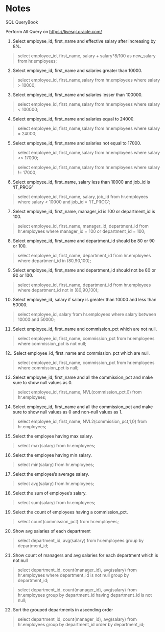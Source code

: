 # Notes

SQL QueryBook


Perform All Query on https://livesql.oracle.com/


1. Select employee_id, first_name and effective salary after increasing by 8%.
> select employee_id, first_name, salary + salary*8/100 as new_salary from hr.employees;

2. Select employee_id, first_name and salaries greater than 10000.
> select employee_id, first_name,salary from hr.employees where salary > 10000;


3. Select employee_id, first_name and salaries lesser than 100000.
> select employee_id, first_name,salary from hr.employees where salary < 100000;


4. Select employee_id, first_name and salaries equal to 24000.
> select employee_id, first_name,salary from hr.employees where salary = 24000;


5. Select employee_id, first_name and salaries not equal to 17000.
> select employee_id, first_name,salary from hr.employees where salary <> 17000;

> select employee_id, first_name,salary from hr.employees where salary != 17000;



6. Select employee_id, first_name, salary less than 10000 and job_id is ‘IT_PROG’
> select employee_id, first_name, salary, job_id from hr.employees where salary < 10000 and job_id = 'IT_PROG';



7. Select employee_id, first_name, manager_id is 100 or department_id is 100.
> select employee_id, first_name, manager_id, department_id from hr.employees where manager_id = 100 or department_id = 100;


8. Select employee_id, first_name and department_id should be 80 or 90 or 100.
> select employee_id, first_name, department_id from hr.employees where department_id in (80,90,100);


9. Select employee_id, first_name and department_id should not be 80 or 90 or 100.
> select employee_id, first_name, department_id from hr.employees where department_id not in (80,90,100);


10. Select employee_id, salary if salary is greater than 10000 and less than 50000.
> select employee_id, salary from hr.employees where salary between 10000 and 50000;


11. Select employee_id, first_name and commission_pct which are not null.
> select employee_id, first_name, commission_pct from hr.employees where commission_pct is not null;

12.. Select employee_id, first_name and commission_pct which are null.
> select employee_id, first_name, commission_pct from hr.employees where commission_pct is null;


13. Select employee_id, first_name and all the commission_pct and make sure to show null values as 0.
> select employee_id, first_name, NVL(commission_pct,0) from hr.employees;


14. Select employee_id, first_name and all the commission_pct and make sure to show null values as 0 and non-null values as 1.
> select employee_id, first_name, NVL2(commission_pct,1,0) from hr.employees;


15. Select the employee having max salary.
> select max(salary) from hr.employees;


16. Select the employee having min salary.
> select min(salary) from hr.employees;


17. Select the employee’s average salary.
> select avg(salary) from hr.employees;


18. Select the sum of employee’s salary.
> select sum(salary) from hr.employees;


19. Select the count of employees having a commission_pct.
> select count(commission_pct) from hr.employees;


20. Show avg salaries of each department
> select department_id, avg(salary) from hr.employees group by department_id;

21. Show count of managers and avg salaries for each department which is not null
> select department_id, count(manager_id), avg(salary) from hr.employees where department_id is not null group by department_id;

> select department_id, count(manager_id), avg(salary) from hr.employees group by department_id having department_id is not null;


22. Sort the grouped departments in ascending order
> select department_id, count(manager_id), avg(salary) from hr.employees group by department_id order by department_id;

